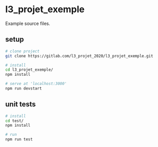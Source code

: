 # l3_projet_exemple

Example source files.

## setup

```sh
# clone project
git clone https://gitlab.com/l3_projet_2020/l3_projet_exemple.git

# install
cd l3_projet_exemple/
npm install

# serve at 'localhost:3000'
npm run devstart
```

## unit tests

```sh
# install
cd test/
npm install

# run
npm run test
```
